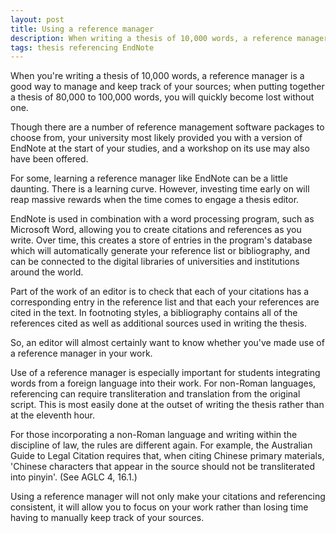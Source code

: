 ```yaml
---
layout: post
title: Using a reference manager
description: When writing a thesis of 10,000 words, a reference manager is a good way to manage and keep track of your sources; when putting together a thesis of 80,000–100,000 words, you will quickly become lost without one. 
tags: thesis referencing EndNote
---
```


When you're writing a thesis of 10,000 words, a reference manager is a good way to manage and keep track of your sources; when putting together a thesis of 80,000 to 100,000 words, you will quickly become lost without one. 

Though there are a number of reference management software packages to choose from, your university most likely provided you with a version of EndNote at the start of your studies, and a workshop on its use may also have been offered.

For some, learning a reference manager like EndNote can be a little daunting. There is a learning curve. However, investing time early on will reap massive rewards when the time comes to engage a thesis editor. 

EndNote is used in combination with a word processing program, such as Microsoft Word, allowing you to create citations and references as you write. Over time, this creates a store of entries in the program's database which will automatically generate your reference list or bibliography, and can be connected to the digital libraries of universities and institutions around the world. 

Part of the work of an editor is to check that each of your citations has a corresponding entry in the reference list and that each your references are cited in the text. In footnoting styles, a bibliography contains all of the references cited as well as additional sources used in writing the thesis. 

So, an editor will almost certainly want to know whether you've made use of a reference manager in your work. 

Use of a reference manager is especially important for students integrating words from a foreign language into their work. For non-Roman languages, referencing can require transliteration and translation from the original script. This is most easily done at the outset of writing the thesis rather than at the eleventh hour. 

For those incorporating a non-Roman language and writing within the discipline of law, the rules are different again. For example, the Australian Guide to Legal Citation requires that, when citing Chinese primary materials, 'Chinese characters that appear in the source should not be transliterated into pinyin'. (See AGLC 4, 16.1.) 

Using a reference manager will not only make your citations and referencing consistent, it will allow you to focus on your work rather than losing time having to manually keep track of your sources.

